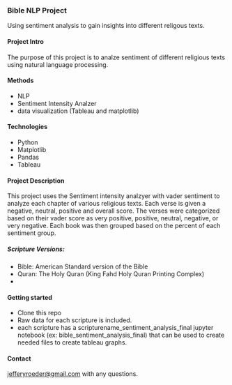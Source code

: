 ### Bible NLP Project

Using sentiment analysis to gain insights into different religous texts.

#### Project Intro

The purpose of this project is to analze sentiment of different religious texts using natural language processing.


#### Methods

- NLP
- Sentiment Intensity Analzer
- data visualization (Tableau and matplotlib)


#### Technologies

- Python
- Matplotlib
- Pandas
- Tableau


#### Project Description

This project uses the Sentiment intensity analzyer with vader sentiment to analyze each chapter of various religious texts. Each verse is given a negative, neutral, positive and overall score. The verses were categorized based on their vader score as very positive, positive, neutral, negative, or very negative. Each book was then grouped based on the percent of each sentiment group.

##### Scripture Versions:
- Bible: American Standard version of the Bible
- Quran: The Holy Quran (King Fahd Holy Quran Printing Complex)
- 



#### Getting started

- Clone this repo
- Raw data for each scripture is included.
- each scripture has a scripturename_sentiment_analysis_final jupyter notebook (ex: bible_sentiment_analysis_final) that can be used to create needed files to create tableau graphs.



#### Contact

jefferyroeder@gmail.com with any questions.